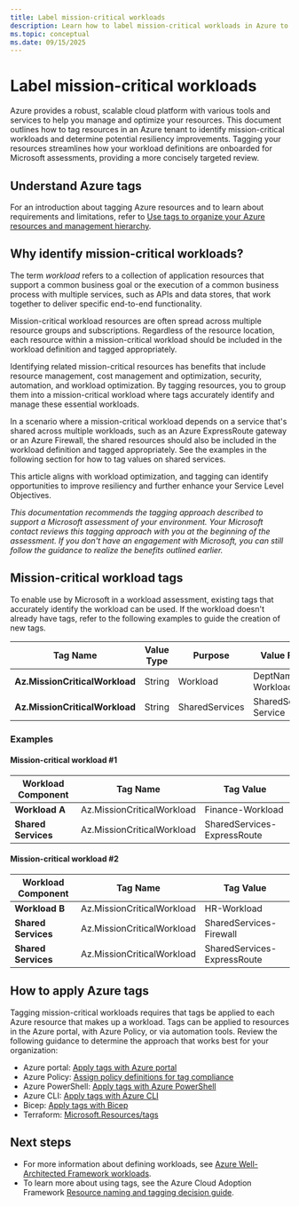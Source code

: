 ```yaml
---
title: Label mission-critical workloads 
description: Learn how to label mission-critical workloads in Azure to assess Microsoft workloads.
ms.topic: conceptual
ms.date: 09/15/2025
---
```


# Label mission-critical workloads

Azure provides a robust, scalable cloud platform with various tools and services to help you manage and optimize your resources. This document outlines how to tag resources in an Azure tenant to identify mission-critical workloads and determine potential resiliency improvements. Tagging your resources streamlines how your workload definitions are onboarded for Microsoft assessments, providing a more concisely targeted review.

## Understand Azure tags

For an introduction about tagging Azure resources and to learn about requirements and limitations, refer to [Use tags to organize your Azure resources and management hierarchy](/azure/azure-resource-manager/management/tag-resources).

## Why identify mission-critical workloads?

The term _workload_ refers to a collection of application resources that support a common business goal or the execution of a common business process with multiple services, such as APIs and data stores, that work together to deliver specific end-to-end functionality.

Mission-critical workload resources are often spread across multiple resource groups and subscriptions. Regardless of the resource location, each resource within a mission-critical workload should be included in the workload definition and tagged appropriately.

Identifying related mission-critical resources has benefits that include resource management, cost management and optimization, security, automation, and workload optimization. By tagging resources, you to group them into a mission-critical workload where tags accurately identify and manage these essential workloads.

In a scenario where a mission-critical workload depends on a service that's shared across multiple workloads, such as an Azure ExpressRoute gateway or an Azure Firewall, the shared resources should also be included in the workload definition and tagged appropriately. See the examples in the following section for how to tag values on shared services.

This article aligns with workload optimization, and tagging can identify opportunities to improve resiliency and further enhance your Service Level Objectives.

*This documentation recommends the tagging approach described to support a Microsoft assessment of your environment. Your Microsoft contact reviews this tagging approach with you at the beginning of the assessment. If you don't have an engagement with Microsoft, you can still follow the guidance to realize the benefits outlined earlier.*

## Mission-critical workload tags

To enable use by Microsoft in a workload assessment, existing tags that accurately identify the workload can be used. If the workload doesn't already have tags, refer to the following examples to guide the creation of new tags.

  | **Tag Name** | **Value Type** | **Purpose** | **Value Format** |
  |---|---|---|---|
  | **Az.MissionCriticalWorkload** | String | Workload | DeptName-WorkloadName |
  | **Az.MissionCriticalWorkload** | String | SharedServices | SharedServices-Service |

### Examples

#### Mission-critical workload #1

| **Workload Component** | **Tag Name** | **Tag Value** |
|---|---|---|
| **Workload A** | Az.MissionCriticalWorkload | Finance-Workload |
| **Shared Services** | Az.MissionCriticalWorkload | SharedServices-ExpressRoute |

#### Mission-critical workload #2

| **Workload Component** | **Tag Name** | **Tag Value** |
|---|---|---|
| **Workload B** | Az.MissionCriticalWorkload | HR-Workload |
| **Shared Services** | Az.MissionCriticalWorkload | SharedServices-Firewall |
| **Shared Services** | Az.MissionCriticalWorkload | SharedServices-ExpressRoute |

## How to apply Azure tags

Tagging mission-critical workloads requires that tags be applied to each Azure resource that makes up a workload. Tags can be applied to resources in the Azure portal, with Azure Policy, or via automation tools. Review the following guidance to determine the approach that works best for your organization:

- Azure portal: [Apply tags with Azure portal](/azure/azure-resource-manager/management/tag-resources-portal)
- Azure Policy: [Assign policy definitions for tag compliance](/azure/azure-resource-manager/management/tag-policies)
- Azure PowerShell: [Apply tags with Azure PowerShell](/azure/azure-resource-manager/management/tag-resources-powershell)
- Azure CLI: [Apply tags with Azure CLI](/azure/azure-resource-manager/management/tag-resources-cli)
- Bicep: [Apply tags with Bicep](/azure/azure-resource-manager/management/tag-resources-bicep)
- Terraform: [Microsoft.Resources/tags](/azure/templates/microsoft.resources/tags?pivots=deployment-language-terraform)

## Next steps

- For more information about defining workloads, see [Azure Well-Architected Framework workloads](/azure/well-architected/workloads).
- To learn more about using tags, see the Azure Cloud Adoption Framework [Resource naming and tagging decision guide](/azure/cloud-adoption-framework/ready/azure-best-practices/resource-naming-and-tagging-decision-guide).
